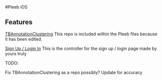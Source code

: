 #Pleeb iOS

Features
-------

[TBAnnotationClustering](https://github.com/thoughtbot/TBAnnotationClustering)
This repo is included within the Pleeb files because it has been edited. 

[Sign Up / Login In](https://github.com/brentkirkland/Sign-In-Controller)
This is the controller for the sign up / login page made by yours truly



TODO:

Fix TBAnnotationClustering as a repo possibly? Update for accuracy



